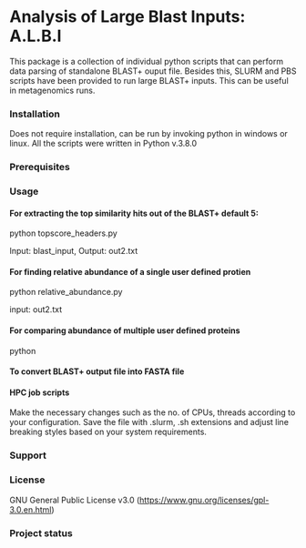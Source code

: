 # Analysis of Large Blast Inputs: A.L.B.I

This package is a collection of individual python scripts that can perform data parsing of standalone BLAST+ ouput file. Besides this, SLURM and PBS scripts have been provided to run large BLAST+ inputs. This can be useful in metagenomics runs.


### Installation

Does not require installation, can be run by invoking python in windows or linux. All the scripts were written in Python v.3.8.0

### Prerequisites

### Usage

#### For extracting the top similarity hits out of the BLAST+ default 5:

python topscore_headers.py

Input: blast_input, 
Output: out2.txt
  
#### For finding relative abundance of a single user defined protien

python relative_abundance.py

input: out2.txt

#### For comparing abundance of multiple user defined proteins

python 

#### To convert BLAST+ output file into FASTA file




#### HPC job scripts

Make the necessary changes such as the no. of CPUs, threads according to your configuration. Save the file with .slurm, .sh extensions and adjust line breaking styles based on your system requirements. 

### Support


### License

GNU General Public License v3.0 (https://www.gnu.org/licenses/gpl-3.0.en.html)


### Project status


